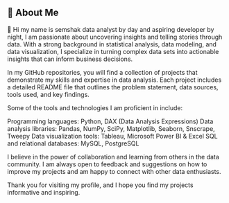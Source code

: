 ## 🚀 About Me
👋 Hi my name is semshak data analyst by day and aspiring developer by night, I am passionate about uncovering insights and telling stories through data. With a strong background in statistical analysis, data modeling, and data visualization, I specialize in turning complex data sets into actionable insights that can inform business decisions.

In my GitHub repositories, you will find a collection of projects that demonstrate my skills and expertise in data analysis. Each project includes a detailed README file that outlines the problem statement, data sources, tools used, and key findings.

Some of the tools and technologies I am proficient in include:

Programming languages: Python, DAX (Data Analysis Expressions)
Data analysis libraries: Pandas, NumPy, SciPy, Matplotlib, Seaborn, Snscrape, Tweepy
Data visualization tools: Tableau, Microsoft Power BI & Excel
SQL and relational databases: MySQL, PostgreSQL

I believe in the power of collaboration and learning from others in the data community. I am always open to feedback and suggestions on how to improve my projects and am happy to connect with other data enthusiasts.

Thank you for visiting my profile, and I hope you find my projects informative and inspiring.
